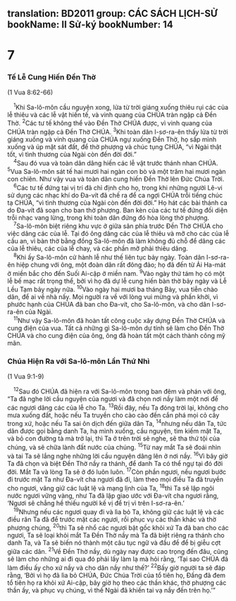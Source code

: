 translation: BD2011
group: CÁC SÁCH LỊCH-SỬ
bookName: II Sử-ký 
bookNumber: 14
-------

<div class="title"><h1>7</h1><h3>Tế Lễ Cung Hiến Ðền Thờ</h3><p>(1 Vua 8:62-66)</p></div>
<span class="verse 2su_7_1"> <sup>1</sup>Khi Sa-lô-môn cầu nguyện xong, lửa từ trời giáng xuống thiêu rụi các của lễ thiêu và các lễ vật hiến tế, và vinh quang của CHÚA tràn ngập cả Ðền Thờ. </span>
<span class="verse 2su_7_2"><sup>2</sup>Các tư tế không thể vào Ðền Thờ CHÚA được, vì vinh quang của CHÚA tràn ngập cả Ðền Thờ CHÚA. </span>
<span class="verse 2su_7_3"><sup>3</sup>Khi toàn dân I-sơ-ra-ên thấy lửa từ trời giáng xuống và vinh quang của CHÚA ngự xuống Ðền Thờ, họ sấp mình xuống và úp mặt sát đất, để thờ phượng và chúc tụng CHÚA, “vì Ngài thật tốt, vì tình thương của Ngài còn đến đời đời.”<br/></span>
<span class="verse 2su_7_4"> <sup>4</sup>Sau đó vua và toàn dân dâng hiến các lễ vật trước thánh nhan CHÚA. </span>
<span class="verse 2su_7_5"><sup>5</sup>Vua Sa-lô-môn sát tế hai mươi hai ngàn con bò và một trăm hai mươi ngàn con chiên. Như vậy vua và toàn dân cung hiến Ðền Thờ lên Ðức Chúa Trời.<br/></span>
<span class="verse 2su_7_6"> <sup>6</sup>Các tư tế đứng tại vị trí đã chỉ định cho họ, trong khi những người Lê-vi sử dụng các nhạc khí do Ða-vít đã chế ra để ca ngợi CHÚA trỗi tiếng chúc tạ CHÚA, “vì tình thương của Ngài còn đến đời đời.” Họ hát các bài thánh ca do Ða-vít đã soạn cho ban thờ phượng. Ban kèn của các tư tế đứng đối diện trỗi nhạc vang lừng, trong khi toàn dân đứng đó hòa lòng thờ phượng.<br/></span>
<span class="verse 2su_7_7"> <sup>7</sup>Sa-lô-môn biệt riêng khu vực ở giữa sân phía trước Ðền Thờ CHÚA cho việc dâng các của lễ. Tại đó ông dâng các của lễ thiêu và mỡ cho các của lễ cầu an, vì bàn thờ bằng đồng Sa-lô-môn đã làm không đủ chỗ để dâng các của lễ thiêu, các của lễ chay, và các phần mỡ phải thiêu dâng.<br/></span>
<span class="verse 2su_7_8"> <sup>8</sup>Khi ấy Sa-lô-môn cử hành lễ như thế liên tục bảy ngày. Toàn dân I-sơ-ra-ên hiệp chung với ông, một đoàn dân rất đông đảo; họ đã đến từ Ải Ha-mát ở miền bắc cho đến Suối Ai-cập ở miền nam. </span>
<span class="verse 2su_7_9"><sup>9</sup>Vào ngày thứ tám họ có một lễ bế mạc rất trọng thể, bởi vì họ đã dự lễ cung hiến bàn thờ bảy ngày và Lễ Lều Tạm bảy ngày nữa. </span>
<span class="verse 2su_7_10"><sup>10</sup>Vào ngày hai mươi ba tháng Bảy, vua tiễn chào dân, để ai về nhà nấy. Mọi người ra về với lòng vui mừng và phấn khởi, vì phước hạnh của CHÚA đã ban cho Ða-vít, cho Sa-lô-môn, và cho dân I-sơ-ra-ên của Ngài.<br/></span>
<span class="verse 2su_7_11"> <sup>11</sup>Như vậy Sa-lô-môn đã hoàn tất công cuộc xây dựng Ðền Thờ CHÚA và cung điện của vua. Tất cả những gì Sa-lô-môn dự tính sẽ làm cho Ðền Thờ CHÚA và cho cung điện của ông, ông đã hoàn tất một cách thành công mỹ mãn.<br/></span>
<div class="title"><h3>Chúa Hiện Ra với Sa-lô-môn Lần Thứ Nhì</h3><p>(1 Vua 9:1-9)</p></div>
<span class="verse 2su_7_12"> <sup>12</sup>Sau đó CHÚA đã hiện ra với Sa-lô-môn trong ban đêm và phán với ông, “Ta đã nghe lời cầu nguyện của ngươi và đã chọn nơi nầy làm một nơi để các ngươi dâng các của lễ cho Ta. </span>
<span class="verse 2su_7_13"><sup>13</sup>Rồi đây, nếu Ta đóng trời lại, không cho mưa xuống đất, hoặc nếu Ta truyền cho cào cào đến cắn phá mọi cỏ cây trong xứ, hoặc nếu Ta sai ôn dịch đến giữa dân Ta, </span>
<span class="verse 2su_7_14"><sup>14</sup>nhưng nếu dân Ta, tức dân được gọi bằng danh Ta, hạ mình xuống, cầu nguyện, tìm kiếm mặt Ta, và bỏ con đường tà mà trở lại, thì Ta ở trên trời sẽ nghe, sẽ tha thứ tội của chúng, và sẽ chữa lành đất nước của chúng. </span>
<span class="verse 2su_7_15"><sup>15</sup>Từ nay mắt Ta sẽ đoái nhìn và tai Ta sẽ lắng nghe những lời cầu nguyện dâng lên ở nơi nầy. </span>
<span class="verse 2su_7_16"><sup>16</sup>Vì bây giờ Ta đã chọn và biệt Ðền Thờ nầy ra thánh, để danh Ta có thể ngự tại đó đời đời. Mắt Ta và lòng Ta sẽ ở đó luôn luôn. </span>
<span class="verse 2su_7_17"><sup>17</sup>Còn phần ngươi, nếu ngươi bước đi trước mặt Ta như Ða-vít cha ngươi đã đi, làm theo mọi điều Ta đã truyền cho ngươi, vâng giữ các luật lệ và mạng lịnh của Ta, </span>
<span class="verse 2su_7_18"><sup>18</sup>thì Ta sẽ lập ngôi nước ngươi vững vàng, như Ta đã lập giao ước với Ða-vít cha ngươi rằng, ‘Ngươi sẽ chẳng hề thiếu người kế vị để trị vì trên I-sơ-ra-ên.’<br/></span>
<span class="verse 2su_7_19"> <sup>19</sup>Nhưng nếu các ngươi quay đi và lìa bỏ Ta, không giữ các luật lệ và các điều răn Ta đã để trước mặt các ngươi, rồi phục vụ các thần khác và thờ phượng chúng, </span>
<span class="verse 2su_7_20"><sup>20</sup>thì Ta sẽ nhổ các ngươi bật gốc khỏi xứ Ta đã ban cho các ngươi, Ta sẽ loại khỏi mắt Ta Ðền Thờ nầy mà Ta đã biệt riêng ra thánh cho danh Ta, và Ta sẽ biến nó thành một câu tục ngữ và đầu đề để bị giễu cợt giữa các dân. </span>
<span class="verse 2su_7_21"><sup>21</sup>Về Ðền Thờ nầy, dù ngày nay được cao trọng đến đâu, cũng sẽ làm cho những ai đi qua đó phải lấy làm lạ mà hỏi rằng, ‘Tại sao CHÚA đã làm điều ấy cho xứ nầy và cho dân nầy như thế?’ </span>
<span class="verse 2su_7_22"><sup>22</sup>Bấy giờ người ta sẽ đáp rằng, ‘Bởi vì họ đã lìa bỏ CHÚA, Ðức Chúa Trời của tổ tiên họ, Ðấng đã đem tổ tiên họ ra khỏi xứ Ai-cập, bây giờ họ theo các thần khác, thờ phượng các thần ấy, và phục vụ chúng, vì thế Ngài đã khiến tai vạ nầy đến trên họ.’”<br/></span>
